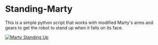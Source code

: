 # Standing-Marty

This is a simple python script that works with modified Marty's arms and gears to
get the robot to stand up when it falls on its face.

[![Marty Standing Up](https://img.youtube.com/vi/lkiplQqv6zc/0.jpg)](https://www.youtube.com/watch?v=lkiplQqv6zc)
